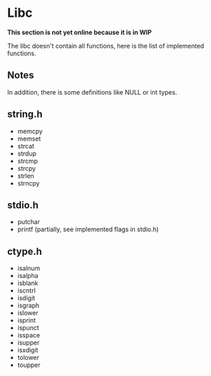 # Libc

<!-- TODO : Update WIP -->

__This section is not yet online because it is in WIP__

The libc doesn't contain all functions, here is the list of implemented functions.

## Notes

In addition, there is some definitions like NULL or int types.

## string.h

- memcpy
- memset
- strcat
- strdup
- strcmp
- strcpy
- strlen
- strncpy

## stdio.h

- putchar
- printf (partially, see implemented flags in stdio.h)

## ctype.h

- isalnum
- isalpha
- isblank
- iscntrl
- isdigit
- isgraph
- islower
- isprint
- ispunct
- isspace
- isupper
- isxdigit
- tolower
- toupper
